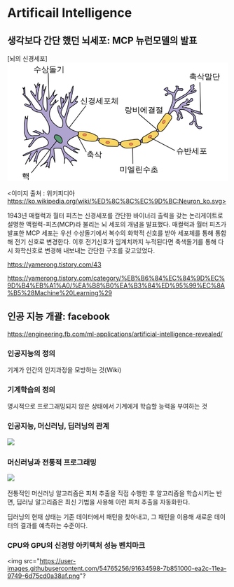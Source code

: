 # Artificail Intelligence
## 생각보다 간단 했던 뇌세포: MCP 뉴런모델의 발표

[뇌의 신경세포]
<img src="https://github.com/cwooyoon/Artificial_Intelligence/blob/master/images/800px-Neuron_ko.svg.png">

<이미지 출처 : 위키피디아 https://ko.wikipedia.org/wiki/%ED%8C%8C%EC%9D%BC:Neuron_ko.svg>

1943년 매컬럭과 월터 피츠는 신경세포를 간단한 바이너리 출력을 갖는 논리게이트로 설명한  맥컬럭-피츠(MCP)라 불리는 뇌 세포의 개념을 발표했다. 매컬럭과 월터 피츠가 발표한 MCP 세포는 우선 수상돌기에서 복수의 화학적 신호를 받아 세포체를 통해 통합해 전기 신호로 변경한다. 이후 전기신호가 임계치까지 누적된다면 축색돌기를 통해 다시 화학신호로 변경해 내보내는 간단한 구조를 갖고있었다. 

https://yamerong.tistory.com/43

https://yamerong.tistory.com/category/%EB%B6%84%EC%84%9D%EC%9D%B4%EB%A1%A0/%EA%B8%B0%EA%B3%84%ED%95%99%EC%8A%B5%28Machine%20Learning%29

## 인공 지능 개괄: facebook

https://engineering.fb.com/ml-applications/artificial-intelligence-revealed/

### 인공지능의 정의

기계가 인간의 인지과정을 모방하는 것(Wiki)

### 기계학습의 정의

명시적으로 프로그래밍되지 않은 상태에서 기계에게 학습할 능력을 부여하는 것
 
### 인공지능, 머신러닝, 딥러닝의 관계

<img src="https://user-images.githubusercontent.com/54765256/91634141-fa784980-ea28-11ea-8b45-95e45e478696.png">

### 머신러닝과 전통적 프로그래밍

<img src="https://user-images.githubusercontent.com/54765256/91634159-1bd93580-ea29-11ea-892f-982f8331c52e.png">

전통적인 머신러닝 알고리즘은 피처 추출을 직접 수행한 후 알고리즘을 학습시키는 반면,
딥러닝 알고리즘은 최신 기법을 사용해 이런 피처 추출을 자동화한다.

딥러닝의 현재 상태는 기존 데이터에서 패턴을 찾아내고, 그 패턴을 이용해 새로운 데이터의 결과를 예측하는 수준이다.

### CPU와 GPU의 신경망 아키텍처 성능 벤치마크

<img src="https://user-images.githubusercontent.com/54765256/91634598-7b851000-ea2c-11ea-9749-6d75cd0a38af.png"?




